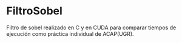 # FiltroSobel
Filtro de sobel realizado en C y en CUDA para comparar tiempos de ejecución como práctica individual de ACAP(UGR).
